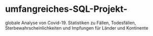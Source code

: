 # umfangreiches-SQL-Projekt-
globale Analyse von Covid-19. Statistiken zu Fällen, Todesfällen, Sterbewahrscheinlichkeiten und Impfungen für Länder und Kontinente 
